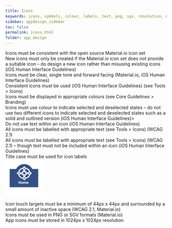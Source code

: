 ```yaml
---
title: Icons 
keywords: icons, symbols, colour, labels, text, png, sgv, resolution, display, interface, contrast, 
sidebar: appdesign_sidebar
toc: false
permalink: icons.html
folder: app_design 
---
```


Icons must be consistent with the open source Material.io icon set  
New icons must only be created if the Material.io icon set does not provide a suitable icon – do design a new icon rather than misusing existing icons (iOS Human Interface Guidelines)  
Icons must be clear, single tone and forward facing (Material.io, iOS Human Interface Guidelines)  
Consistent icons must be used (iOS Human Interface Guidelines) (see Tools > Icons)  
Icons must be displayed in appropriate colours (see Core Guidelines > Branding)  
Icons must use colour to indicate selected and deselected states – do not use two different icons to indicate selected and deselected states such as a solid and outlined version (iOS Human Interface Guidelines)>  
Do not use text within an icon (iOS Human Interface Guidelines)  
All icons must be labelled with appropriate text (see Tools > Icons) (WCAG 2.1)  
All icons must be labelled with appropriate text (see Tools > Icons) (WCAG 2.1) – though text must not be included within an icon (iOS Human Interface Guidelines)  
Title case must be used for icon labels  
<img src="/images/examples/design-standards-icons-home-example.png" style="max-width: 120px;">

Icon touch targets must be a minimum of 44px x 44px and surrounded by a small amount of inactive space (WCAG 2.1, Material.io)  
Icons must be used in PNG or SGV formats (Material.io)  
App icons must be stored in 1024px x 1024px resolution  